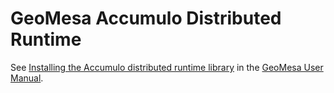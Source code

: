 # GeoMesa Accumulo Distributed Runtime

See [Installing the Accumulo distributed runtime library](../../docs/user/installation_and_configuration.rst#installing-the-accumulo-distributed-runtime-library) in the [GeoMesa User Manual](http://geomesa.org/documentation/user).
